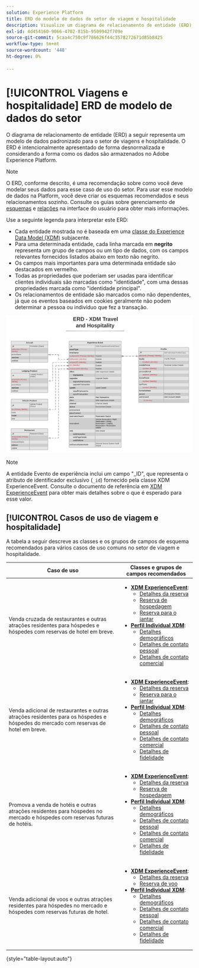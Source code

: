 ```yaml
---
solution: Experience Platform
title: ERD do modelo de dados do setor de viagem e hospitalidade
description: Visualize um diagrama de relacionamento de entidade (ERD) que descreve um modelo de dados padronizado para o setor de viagem e hospitalidade, compatível com o Experience Data Model (XDM) para uso no Adobe Experience Platform.
exl-id: 4d454160-9066-4702-815b-9509942f709e
source-git-commit: 5caa4c750c9f786626f44c3578272671d85b8425
workflow-type: tm+mt
source-wordcount: '448'
ht-degree: 0%

---
```


# [!UICONTROL Viagens e hospitalidade] ERD de modelo de dados do setor

O diagrama de relacionamento de entidade (ERD) a seguir representa um modelo de dados padronizado para o setor de viagens e hospitalidade. O ERD é intencionalmente apresentado de forma desnormalizada e considerando a forma como os dados são armazenados no Adobe Experience Platform.

>[!NOTE]
>
>O ERD, conforme descrito, é uma recomendação sobre como você deve modelar seus dados para esse caso de uso do setor. Para usar esse modelo de dados na Platform, você deve criar os esquemas recomendados e seus relacionamentos sozinho. Consulte os guias sobre gerenciamento de [esquemas](../../ui/resources/schemas.md) e [relações](../../tutorials/relationship-ui.md) na interface do usuário para obter mais informações.

Use a seguinte legenda para interpretar este ERD:

* Cada entidade mostrada no é baseada em uma [classe do Experience Data Model (XDM)](../composition.md#class) subjacente.
* Para uma determinada entidade, cada linha marcada em **negrito** representa um grupo de campos ou um tipo de dados, com os campos relevantes fornecidos listados abaixo em texto não negrito.
* Os campos mais importantes para uma determinada entidade são destacados em vermelho.
* Todas as propriedades que poderiam ser usadas para identificar clientes individuais são marcadas como &quot;identidade&quot;, com uma dessas propriedades marcada como &quot;identidade principal&quot;.
* Os relacionamentos de entidade são marcados como não dependentes, já que os eventos baseados em cookies geralmente não podem determinar a pessoa ou indivíduo que fez a transação.

![](../../images/industries/travel-hospitality.png)

>[!NOTE]
>
>A entidade Evento de experiência inclui um campo &quot;_ID&quot;, que representa o atributo de identificador exclusivo (`_id`) fornecido pela classe XDM ExperienceEvent. Consulte o documento de referência em [XDM ExperienceEvent](../../classes/experienceevent.md) para obter mais detalhes sobre o que é esperado para esse valor.

## [!UICONTROL Casos de uso de viagem e hospitalidade]

A tabela a seguir descreve as classes e os grupos de campos de esquema recomendados para vários casos de uso comuns no setor de viagem e hospitalidade.

| Caso de uso | Classes e grupos de campos recomendados |
| --- | --- |
| Venda cruzada de restaurantes e outras atrações residentes para hóspedes e hóspedes com reservas de hotel em breve. | <ul><li>**[XDM ExperienceEvent](../../classes/experienceevent.md)**:<ul><li>[Detalhes da reserva](../../field-groups/event/reservation-details.md)</li><li>[Reserva de hospedagem](../../field-groups/event/lodging-reservation.md)</li><li>[Reserva para o jantar](../../field-groups/event/dining-reservation.md)</li></ul></li><li>**[Perfil Individual XDM](../../classes/individual-profile.md)**:<ul><li>[Detalhes demográficos](../../field-groups/profile/demographic-details.md)</li><li>[Detalhes de contato pessoal](../../field-groups/profile/personal-contact-details.md)</li><li>[Detalhes de contato comercial](../../field-groups/profile/work-contact-details.md)</li></ul></li></ul> |
| Venda adicional de restaurantes e outras atrações residentes para os hóspedes e hóspedes do mercado com reservas de hotel em breve. | <ul><li>**[XDM ExperienceEvent](../../classes/experienceevent.md)**:<ul><li>[Detalhes da reserva](../../field-groups/event/reservation-details.md)</li><li>[Reserva para o jantar](../../field-groups/event/dining-reservation.md)</li></ul></li><li>**[Perfil Individual XDM](../../classes/individual-profile.md)**:<ul><li>[Detalhes demográficos](../../field-groups/profile/demographic-details.md)</li><li>[Detalhes de contato pessoal](../../field-groups/profile/personal-contact-details.md)</li><li>[Detalhes de contato comercial](../../field-groups/profile/work-contact-details.md)</li><li>[Detalhes de fidelidade](../../field-groups/profile/loyalty-details.md)</li></ul></li></ul> |
| Promova a venda de hotéis e outras atrações residentes para hóspedes no mercado e hóspedes com reservas futuras de hotéis. | <ul><li>**[XDM ExperienceEvent](../../classes/experienceevent.md)**:<ul><li>[Detalhes da reserva](../../field-groups/event/reservation-details.md)</li><li>[Reserva de hospedagem](../../field-groups/event/lodging-reservation.md)</li></ul></li><li>**[Perfil Individual XDM](../../classes/individual-profile.md)**:<ul><li>[Detalhes demográficos](../../field-groups/profile/demographic-details.md)</li><li>[Detalhes de contato pessoal](../../field-groups/profile/personal-contact-details.md)</li><li>[Detalhes de contato comercial](../../field-groups/profile/work-contact-details.md)</li><li>[Detalhes de fidelidade](../../field-groups/profile/loyalty-details.md)</li></ul></li></ul> |
| Venda adicional de voos e outras atrações residentes para hóspedes no mercado e hóspedes com reservas futuras de hotel. | <ul><li>**[XDM ExperienceEvent](../../classes/experienceevent.md)**:<ul><li>[Detalhes da reserva](../../field-groups/event/reservation-details.md)</li><li>[Reserva de voo](../../field-groups/event/flight-reservation.md)</li></ul></li><li>**[Perfil Individual XDM](../../classes/individual-profile.md)**:<ul><li>[Detalhes demográficos](../../field-groups/profile/demographic-details.md)</li><li>[Detalhes de contato pessoal](../../field-groups/profile/personal-contact-details.md)</li><li>[Detalhes de contato comercial](../../field-groups/profile/work-contact-details.md)</li><li>[Detalhes de fidelidade](../../field-groups/profile/loyalty-details.md)</li></ul></li></ul> |

{style="table-layout:auto"}
